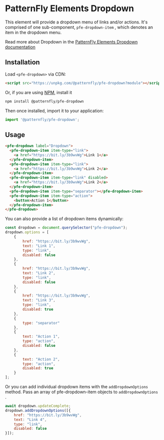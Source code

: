 # PatternFly Elements Dropdown
         
This element will provide a dropdown menu of links and/or actions. It's comprised of one sub-component, `pfe-dropdown-item` , which denotes an item in the dropdown menu. 

Read more about Dropdown in the [PatternFly Elements Dropdown documentation](https://patternflyelements.org/components/dropdown)

##  Installation

Load `<pfe-dropdown>` via CDN:

```html
<script src="https://unpkg.com/@patternfly/pfe-dropdown?module"></script>
```

Or, if you are using [NPM](https://npm.im), install it

```bash
npm install @patternfly/pfe-dropdown
```

Then once installed, import it to your application:

```js
import '@patternfly/pfe-dropdown';
```

## Usage

``` html
<pfe-dropdown label="Dropdown">
  <pfe-dropdown-item item-type="link">
    <a href="https://bit.ly/3b9wvWg">Link 1</a>
  </pfe-dropdown-item>
  <pfe-dropdown-item item-type="link">
    <a href="https://bit.ly/3b9wvWg">Link 2</a>
  </pfe-dropdown-item>
  <pfe-dropdown-item item-type="link" disabled>
    <a href="https://bit.ly/3b9wvWg">Link 2</a>
  </pfe-dropdown-item>
  <pfe-dropdown-item item-type="separator"></pfe-dropdown-item>
  <pfe-dropdown-item item-type="action">
    <button>Action 1</button>
  </pfe-dropdown-item>
</pfe-dropdown>
```

You can also provide a list of dropdown items dynamically: 

``` js
const dropdown = document.querySelector("pfe-dropdown");
dropdown.options = [
    {
        href: "https://bit.ly/3b9wvWg",
        text: "Link 1",
        type: "link",
        disabled: false
    },
    {
        href: "https://bit.ly/3b9wvWg",
        text: "Link 2",
        type: "link",
        disabled: false
    },
    {
        href: "https://bit.ly/3b9wvWg",
        text: "Link 3",
        type: "link",
        disabled: true
    },
    {
        type: "separator"
    },
    {
        text: "Action 1",
        type: "action",
        disabled: false
    },
    {
        text: "Action 2",
        type: "action",
        disabled: true
    }
];
```

Or you can add individual dropdown items with the `addDropdownOptions` method. Pass an array of pfe-dropdown-item objects to `addDropdownOptions` . 

``` js
await dropdown.updateComplete;
dropdown.addDropdownOptions([{
    href: "https://bit.ly/3b9wvWg",
    text: "Link 4",
    type: "link",
    disabled: false
}]);
```


